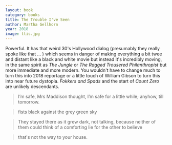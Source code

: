 ```yaml
---
layout: book
category: books
title: The Trouble I've Seen
author: Martha Gellhorn
year: 2018
image: ttis.jpg
---
```

Powerful.  It has that weird 30's Hollywood dialog (presumably they really spoke like that … ) which seems in danger of making everything a bit twee and distant like a black and white movie but instead it's incredibly moving, in the same spirit as _The Jungle_ or _The Ragged Trousered Philanthropist_ but more immediate and more modern. You wouldn't have to change much to turn this into 2018 reportage or a little touch of William Gibson to turn this into near future dystopia.  _Fokkers and Spads_ and the start of _Count Zero_ are unlikely descendants.

> I’m safe, Mrs Maddison thought, I’m safe for a little while; anyhow, till tomorrow.

> fists black against the grey green sky

> They stayed there as it grew dark, not talking, because neither of them could think of a comforting lie for the other to believe

> that's not the way to your house.
